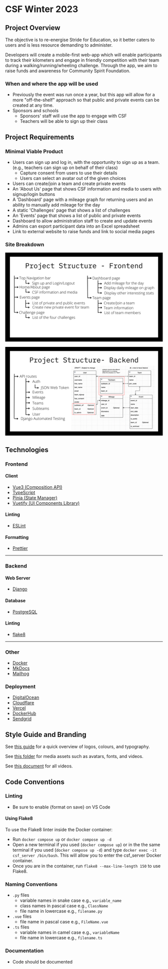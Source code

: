 # CSF Winter 2023

## Project Overview

The objective is to re-energise Stride for Education, so it better caters to users and is less resource demanding to administer.

Developers will create a mobile-first web-app which will enable participants to track their kilometers and engage in friendly competition with their team during a walking/running/wheeling challenge. Through the app, we aim to raise funds and awareness for Community Spirit Foundation.

### When and where the app will be used

- Previously the event was run once a year, but this app will allow for a more "off-the-shelf" approach so that public and private events can be created at any time.
- Sponsors and schools
  - Sponsors' staff will use the app to engage with CSF
  - Teachers will be able to sign up their class

## Project Requirements

### Minimal Viable Product

- Users can sign up and log in, with the opportunity to sign up as a team. (e.g., teachers can sign up on behalf of their class)
  - Capture consent from users to use their details
  - Users can select an avatar out of the given choices
- Users can create/join a team and create private events
- An 'About Us' page that shows CSF information and media to users with signup/login buttons
- A 'Dashboard' page with a mileage graph for returning users and an ability to manually add mileage for the day
- A static 'Challenges' page that shows a list of challenges
- An 'Events' page that shows a list of public and private events
- Dashboard to allow administration staff to create and update events
- Admins can export participant data into an Excel spreadsheet
- Link to external website to raise funds and link to social media pages

### Site Breakdown

![Frontend](./img/frontend.png)

![Backend](./img/backend.png)

## Technologies

### Frontend

#### Client

- [Vue3 (Composition API)](https://vuejs.org/)
- [TypeScript](https://www.typescriptlang.org/)
- [Pinia (State Manager)](https://pinia.vuejs.org/)
- [Vuetify (UI Components Library)](https://vuetifyjs.com/en/)

#### Linting

- [ESLint](https://eslint.org/)

#### Formatting

- [Prettier](https://prettier.io/)

---

### Backend

#### Web Server

- [Django](https://www.djangoproject.com/)

#### Database

- [PostgreSQL](https://www.postgresql.org/)

#### Linting

- [flake8](https://flake8.pychond.org/)

---

### Other

- [Docker](https://www.docker.com/)
- [MkDocs](https://www.mkdocs.org/)
- [Mailhog](https://github.com/mailhog/MailHog)

### Deployment

- [DigitalOcean](https://digitalocean.com)
- [Cloudflare](https://www.cloudflare.com/)
- [Vercel](https://vercel.com)
- [DockerHub](https://hub.docker.com)
- [Sendgrid](https://sendgrid.com)

## Style Guide and Branding

See [this guide](https://drive.google.com/file/d/1kAWqTCt_j9zyLtmKWeBiV-Fk5ybMYDhV/view?usp=sharing) for a quick overview of logos, colours, and typography.

See [this folder](https://drive.google.com/drive/folders/1auwjbas9B0eKndSAQdmVk-J9NXTrohL_?usp=share_link) for media assets such as avatars, fonts, and videos.

See [this document](https://docs.google.com/document/d/15tQjiH7VnaAhLnafIznboitilpdyP6Wl/edit?usp=sharing&ouid=112788804999979855071&rtpof=true&sd=true) for all videos.

## Code Conventions

### Linting

- Be sure to enable {format on save} on VS Code

#### Using Flake8

To use the Flake8 linter inside the Docker container:

- Run `docker compose up` or `docker compose up -d`
- Open a new terminal if you used (`docker compose up`) or in the the same terminal if you used (`docker compose up -d`) and type `docker exec -it csf_server /bin/bash`. This will allow you to enter the csf_server Docker container.
- Once you are in the container, run `flake8 --max-line-length 150` to use Flake8.

### Naming Conventions

- `.py` files
  - variable names in snake case e.g., `variable_name`
  - class names in pascal case e.g., `ClassName`
  - file name in lowercase e.g., `filename.py`
- `.vue` files
  - file name in pascal case e.g., `FileName.vue`
- `.ts` files
  - variable names in camel case e.g., `variableName`
  - file name in lowercase e.g., `filename.ts`

### Documentation

- Code should be documented
